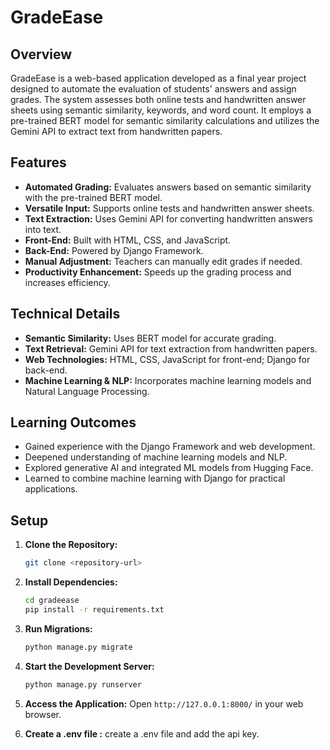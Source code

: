 

# GradeEase

## Overview

GradeEase is a web-based application developed as a final year project designed to automate the evaluation of students' answers and assign grades. The system assesses both online tests and handwritten answer sheets using semantic similarity, keywords, and word count. It employs a pre-trained BERT model for semantic similarity calculations and utilizes the Gemini API to extract text from handwritten papers.

## Features

- **Automated Grading:** Evaluates answers based on semantic similarity with the pre-trained BERT model.
- **Versatile Input:** Supports online tests and handwritten answer sheets.
- **Text Extraction:** Uses Gemini API for converting handwritten answers into text.
- **Front-End:** Built with HTML, CSS, and JavaScript.
- **Back-End:** Powered by Django Framework.
- **Manual Adjustment:** Teachers can manually edit grades if needed.
- **Productivity Enhancement:** Speeds up the grading process and increases efficiency.

## Technical Details

- **Semantic Similarity:** Uses BERT model for accurate grading.
- **Text Retrieval:** Gemini API for text extraction from handwritten papers.
- **Web Technologies:** HTML, CSS, JavaScript for front-end; Django for back-end.
- **Machine Learning & NLP:** Incorporates machine learning models and Natural Language Processing.

## Learning Outcomes

- Gained experience with the Django Framework and web development.
- Deepened understanding of machine learning models and NLP.
- Explored generative AI and integrated ML models from Hugging Face.
- Learned to combine machine learning with Django for practical applications.

## Setup

1. **Clone the Repository:**
   ```bash
   git clone <repository-url>
   ```

2. **Install Dependencies:**
   ```bash
   cd gradeease
   pip install -r requirements.txt
   ```

3. **Run Migrations:**
   ```bash
   python manage.py migrate
   ```

4. **Start the Development Server:**
   ```bash
   python manage.py runserver
   ```

5. **Access the Application:**
   Open `http://127.0.0.1:8000/` in your web browser.
   

6. **Create a .env file :**
   create a .env file and add the api key.




